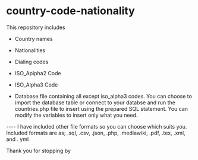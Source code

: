 # country-code-nationality

This repository includes

- Country names
- Nationalities
- Dialing codes
- ISO_Aplpha2 Code
- ISO_Alpha3 Code

- Database file containing all except iso_alpha3 codes.
  You can choose to import the database table or connect to your databse and run the countries.php file to insert using the prepared SQL statement. You can modify the variables to insert only what you need.

---- I have included other file formats so you can choose which suits you.
Included formats are as; .sql, .csv, .json, .php, .mediawiki, .pdf, .tex, .xml, and . yml

Thank you for stopping by
